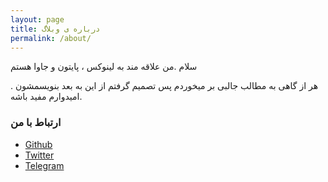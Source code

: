 ```yaml
---
layout: page
title: درباره ی وبلاگ
permalink: /about/
---
```


سلام .من علاقه مند به لینوکس ، پایتون و جاوا هستم

هر از گاهی به مطالب جالبی بر میخوردم پس تصمیم گرفتم از این به بعد بنویسمشون . امیدوارم مفید باشه.


### ارتباط با من

* [Github][github] 
* [Twitter][Twitter] 
* [Telegram][telegram]

[twitter]: https://twitter.com/TheWeirdDev
[telegram]: https://t.me/alireza6677
[github]: https://github.com/alireza6677
